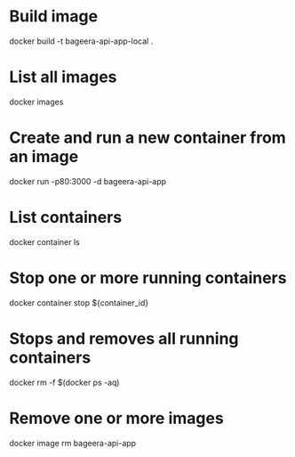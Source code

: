 # Build image
docker build -t bageera-api-app-local .

# List all images
docker images

# Create and run a new container from an image
docker run -p80:3000 -d bageera-api-app

# List containers
docker container ls

# Stop one or more running containers
docker container stop ${container_id}

# Stops and removes all running containers
docker rm -f $(docker ps -aq)

# Remove one or more images
docker image rm bageera-api-app
